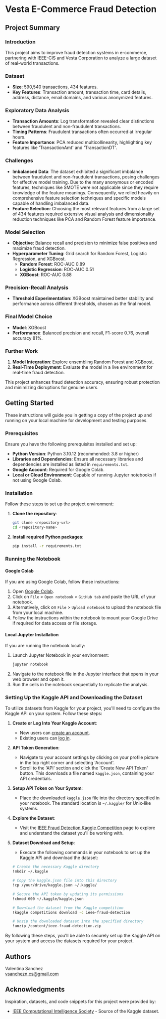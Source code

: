 # Vesta E-Commerce Fraud Detection

## Project Summary

### Introduction
This project aims to improve fraud detection systems in e-commerce, partnering with IEEE-CIS and Vesta Corporation to analyze a large dataset of real-world transactions.

### Dataset
- **Size**: 590,540 transactions, 434 features.
- **Key Features**: Transaction amount, transaction time, card details, address, distance, email domains, and various anonymized features.

### Exploratory Data Analysis
- **Transaction Amounts**: Log transformation revealed clear distinctions between fraudulent and non-fraudulent transactions.
- **Timing Patterns**: Fraudulent transactions often occurred at irregular hours.
- **Feature Importance**: PCA reduced multicollinearity, highlighting key features like 'TransactionAmt' and 'TransactionDT'.

### Challenges
- **Imbalanced Data**: The dataset exhibited a significant imbalance between fraudulent and non-fraudulent transactions, posing challenges for effective model training. Due to the many anonymous or encoded features, techniques like SMOTE were not applicable since they require knowledge of the feature meanings. Consequently, we relied heavily on comprehensive feature selection techniques and specific models capable of handling imbalanced data.
- **Feature Selection**: Choosing the most relevant features from a large set of 434 features required extensive visual analysis and dimensionality reduction techniques like PCA and Random Forest feature importance.


### Model Selection
- **Objective**: Balance recall and precision to minimize false positives and maximize fraud detection.
- **Hyperparameter Tuning**: Grid search for Random Forest, Logistic Regression, and XGBoost.
  - **Random Forest**: ROC-AUC 0.89
  - **Logistic Regression**: ROC-AUC 0.51
  - **XGBoost**: ROC-AUC 0.88

### Precision-Recall Analysis
- **Threshold Experimentation**: XGBoost maintained better stability and performance across different thresholds, chosen as the final model.

### Final Model Choice
- **Model**: XGBoost
- **Performance**: Balanced precision and recall, F1-score 0.76, overall accuracy 81%.

### Further Work
1. **Model Integration**: Explore ensembling Random Forest and XGBoost.
2. **Real-Time Deployment**: Evaluate the model in a live environment for real-time fraud detection.

This project enhances fraud detection accuracy, ensuring robust protection and minimizing disruptions for genuine users.



## Getting Started

These instructions will guide you in getting a copy of the project up and running on your local machine for development and testing purposes.

### Prerequisites

Ensure you have the following prerequisites installed and set up:

- **Python Version**: Python 3.10.12 (recommended: 3.8 or higher)
- **Libraries and Dependencies**: Ensure all necessary libraries and dependencies are installed as listed in `requirements.txt`.
- **Google Account**: Required for Google Colab.
- **Local or Cloud Environment**: Capable of running Jupyter notebooks if not using Google Colab.

### Installation

Follow these steps to set up the project environment:

1. **Clone the repository**:
    ```bash
    git clone <repository-url>
    cd <repository-name>
    ```
2. **Install required Python packages**:
    ```bash
    pip install -r requirements.txt
    ```

### Running the Notebook

#### Google Colab

If you are using Google Colab, follow these instructions:

1. Open [Google Colab](https://colab.research.google.com/).
2. Click on `File` > `Open notebook` > `GitHub tab` and paste the URL of your notebook.
3. Alternatively, click on `File` > `Upload notebook` to upload the notebook file from your local machine.
4. Follow the instructions within the notebook to mount your Google Drive if required for data access or file storage.

#### Local Jupyter Installation

If you are running the notebook locally:

1. Launch Jupyter Notebook in your environment:
    ```bash
    jupyter notebook
    ```
2. Navigate to the notebook file in the Jupyter interface that opens in your web browser and open it.
3. Run the cells in the notebook sequentially to replicate the analysis.

### Setting Up the Kaggle API and Downloading the Dataset

To utilize datasets from Kaggle for your project, you'll need to configure the Kaggle API on your system. Follow these steps:

1. **Create or Log Into Your Kaggle Account**:
    - New users can [create an account](https://www.kaggle.com/).
    - Existing users can [log in](https://www.kaggle.com/account/login).

2. **API Token Generation**:
    - Navigate to your account settings by clicking on your profile picture in the top right corner and selecting 'Account'.
    - Scroll to the 'API' section and click the 'Create New API Token' button. This downloads a file named `kaggle.json`, containing your API credentials.

3. **Setup API Token on Your System**:
    - Place the downloaded `kaggle.json` file into the directory specified in your notebook. The standard location is `~/.kaggle/` for Unix-like systems.

4. **Explore the Dataset**:
    - Visit the [IEEE Fraud Detection Kaggle Competition](https://www.kaggle.com/competitions/ieee-fraud-detection/data) page to explore and understand the dataset you'll be working with.

5. **Dataset Download and Setup**:
    - Execute the following commands in your notebook to set up the Kaggle API and download the dataset:

    ```bash
    # Create the necessary Kaggle directory
    !mkdir ~/.kaggle

    # Copy the kaggle.json file into this directory
    !cp /your/drive/kaggle.json ~/.kaggle/

    # Secure the API token by updating its permissions
    !chmod 600 ~/.kaggle/kaggle.json

    # Download the dataset from the Kaggle competition
    !kaggle competitions download -c ieee-fraud-detection

    # Unzip the downloaded dataset into the specified directory
    !unzip /content/ieee-fraud-detection.zip
    ```

By following these steps, you'll be able to securely set up the Kaggle API on your system and access the datasets required for your project.

## Authors

Valentina Sanchez <br />
[vsanchezn.cs@gmail.com](mailto:vsanchezn.cs@gmail.com)

## Acknowledgments

Inspiration, datasets, and code snippets for this project were provided by:

- [IEEE Computational Intelligence Society](https://www.kaggle.com/competitions/ieee-fraud-detection/data?select=train_identity.csv) - Source of the Kaggle dataset.
